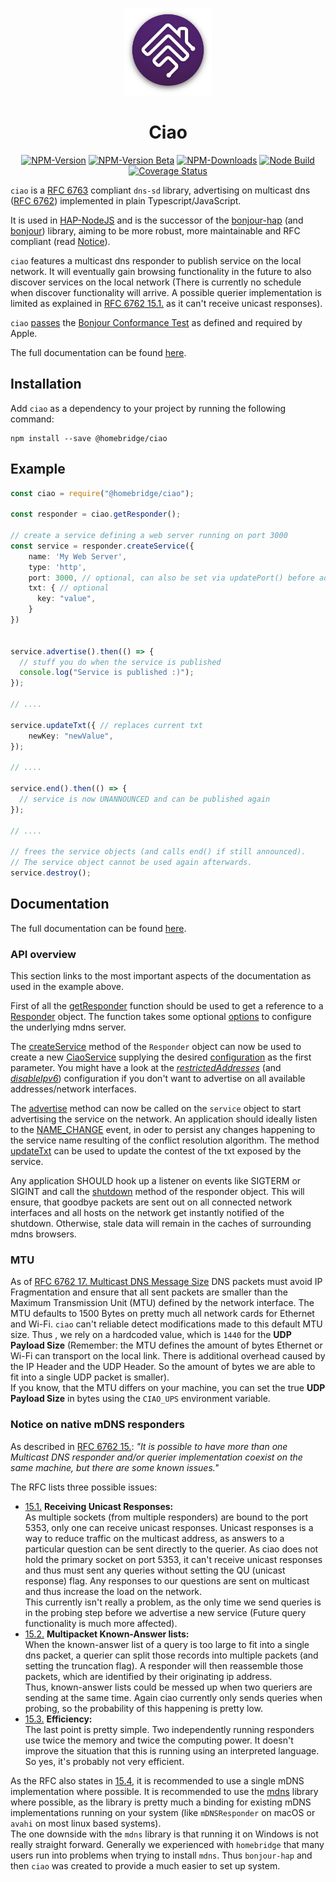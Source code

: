 <p align="center">
  <a href="https://homebridge.io"><img src="https://raw.githubusercontent.com/homebridge/branding/latest/logos/homebridge-color-round-stylized.png" height="140"></a>
</p>
<span align="center">

# Ciao

[![NPM-Version](https://badgen.net/npm/v/@homebridge/ciao)](https://www.npmjs.org/package/@homebridge/ciao)
[![NPM-Version Beta](https://badgen.net/npm/v/@homebridge/ciao/beta)](https://www.npmjs.org/package/@homebridge/ciao)
[![NPM-Downloads](https://badgen.net/npm/dt/@homebridge/ciao)](https://www.npmjs.org/package/@homebridge/ciao)
[![Node Build](https://github.com/homebridge/ciao/actions/workflows/build.yml/badge.svg)](https://github.com/homebridge/ciao/actions/workflows/build.yml)
[![Coverage Status](https://coveralls.io/repos/github/homebridge/ciao/badge.svg?branch=master)](https://coveralls.io/github/homebridge/ciao?branch=master)

</span>

`ciao` is a [RFC 6763](https://tools.ietf.org/html/rfc6763) compliant `dns-sd` library,
advertising on multicast dns ([RFC 6762](https://tools.ietf.org/html/rfc6762))
implemented in plain Typescript/JavaScript.

It is used in [HAP-NodeJS](https://github.com/homebridge/HAP-NodeJS) and is the successor of the 
[bonjour-hap](https://github.com/homebridge/bonjour) (and [bonjour](https://github.com/watson/bonjour)) library, 
aiming to be more robust, more maintainable and RFC compliant (read [Notice](https://github.com/homebridge/bonjour#notice)).

`ciao` features a multicast dns responder to publish service on the local network.
It will eventually gain browsing functionality in the future to also discover services on the local network
(There is currently no schedule when discover functionality will arrive. 
A possible querier implementation is limited as explained in [RFC 6762 15.1.](https://tools.ietf.org/html/rfc6762#section-15.1)
as it can't receive unicast responses).

`ciao` [passes](BCT-Results-CIAO-PI-en0.txt) the [Bonjour Conformance Test](https://developer.apple.com/bonjour/)
as defined and required by Apple.

The full documentation can be found [here](https://developers.homebridge.io/ciao/modules.html).

## Installation

Add `ciao` as a dependency to your project by running the following command:

```
npm install --save @homebridge/ciao
```

## Example

```ts
const ciao = require("@homebridge/ciao");

const responder = ciao.getResponder();

// create a service defining a web server running on port 3000
const service = responder.createService({
    name: 'My Web Server',
    type: 'http',
    port: 3000, // optional, can also be set via updatePort() before advertising
    txt: { // optional
      key: "value",
    }
})


service.advertise().then(() => {
  // stuff you do when the service is published
  console.log("Service is published :)");
});

// ....

service.updateTxt({ // replaces current txt
    newKey: "newValue",
});

// ....

service.end().then(() => {
  // service is now UNANNOUNCED and can be published again
});

// ....

// frees the service objects (and calls end() if still announced).
// The service object cannot be used again afterwards.
service.destroy();
```

## Documentation 

The full documentation can be found [here](https://developers.homebridge.io/ciao/globals.html).

### API overview

This section links to the most important aspects of the documentation as used in the example above.

First of all the [getResponder](https://developers.homebridge.io/ciao/globals.html#getresponder) function 
should be used to get a reference to a [Responder](https://developers.homebridge.io/ciao/classes/responder.html) object.
The function takes some optional [options](https://developers.homebridge.io/ciao/interfaces/mdnsserveroptions.html)
to configure the underlying mdns server.

The [createService](https://developers.homebridge.io/ciao/classes/responder.html#createservice) method of the `Responder`
object can now be used to create a new [CiaoService](https://developers.homebridge.io/ciao/classes/ciaoservice.html) 
supplying the desired [configuration](https://developers.homebridge.io/ciao/interfaces/serviceoptions.html)
as the first parameter. You might have a look at the 
_[restrictedAddresses](https://developers.homebridge.io/ciao/interfaces/serviceoptions.html#restrictedAddresses)_
(and _[disableIpv6](https://developers.homebridge.io/ciao/interfaces/serviceoptions.html#disableIpv6)_) configuration
if you don't want to advertise on all available addresses/network interfaces.

The [advertise](https://developers.homebridge.io/ciao/classes/ciaoservice.html#advertise) method can now be called
on the `service` object to start advertising the service on the network.
An application should ideally listen to the [NAME_CHANGE](https://developers.homebridge.io/ciao/enums/serviceevent.html#name_changed)
event, in oder to persist any changes happening to the service name resulting of the conflict resolution algorithm.
The method [updateTxt](https://developers.homebridge.io/ciao/classes/ciaoservice.html#updatetxt) can be used
to update the contest of the txt exposed by the service.

Any application SHOULD hook up a listener on events like SIGTERM or SIGINT and call the 
[shutdown](https://developers.homebridge.io/ciao/classes/responder.html#shutdown) method of the responder object.
This will ensure, that goodbye packets are sent out on all connected network interfaces and all hosts
on the network get instantly notified of the shutdown.
Otherwise, stale data will remain in the caches of surrounding mdns browsers. 

### MTU

As of [RFC 6762 17. Multicast DNS Message Size](https://tools.ietf.org/html/rfc6762#section-17) DNS packets must avoid
IP Fragmentation and ensure that all sent packets are smaller than the Maximum Transmission Unit (MTU) defined by
the network interface. The MTU defaults to 1500 Bytes on pretty much all network cards for Ethernet and Wi-Fi.
`ciao` can't reliable detect modifications made to this default MTU size.
Thus , we rely on a hardcoded value, which is `1440` for the **UDP Payload Size** (Remember: the MTU defines the amount
of bytes Ethernet or Wi-Fi can transport on the local link. There is additional overhead caused by the IP Header 
and the UDP Header. So the amount of bytes we are able to fit into a single UDP packet is smaller).  
If you know, that the MTU differs on your machine, you can set the true **UDP Payload Size** in bytes
using the `CIAO_UPS` environment variable. 

### Notice on native mDNS responders

As described in [RFC 6762 15.](https://tools.ietf.org/html/rfc6762#section-15):
_"It is possible to have more than one Multicast DNS responder and/or
querier implementation coexist on the same machine, but there are some known issues."_

The RFC lists three possible issues:
 * [15.1.](https://tools.ietf.org/html/rfc6762#section-15.1) **Receiving Unicast Responses:**  
    As multiple sockets (from multiple responders) are bound to the port 5353, only one can receive unicast responses.
    Unicast responses is a way to reduce traffic on the multicast address, as answers to a particular question can be
    sent directly to the querier. As ciao does not hold the primary socket on port 5353, it can't receive unicast responses
    and thus must sent any queries without setting the QU (unicast response) flag. Any responses to our questions are 
    sent on multicast and thus increase the load on the network.  
    This currently isn't really a problem, as the only time we send queries is in the probing step before we 
    advertise a new service (Future query functionality is much more affected).
 * [15.2.](https://tools.ietf.org/html/rfc6762#section-15.2) **Multipacket Known-Answer lists:**  
    When the known-answer list of a query is too large to fit into a single dns packet, a querier can split those
    records into multiple packets (and setting the truncation flag).
    A responder will then reassemble those packets, which are identified by their originating ip address.  
    Thus, known-answer lists could be messed up when two queriers are sending at the same time.
    Again ciao currently only sends queries when probing, so the probability of this happening is pretty low. 
 * [15.3.](https://tools.ietf.org/html/rfc6762#section-15.3) **Efficiency:**  
    The last point is pretty simple. Two independently running responders use twice the memory and twice the computing power.
    It doesn't improve the situation that this is running using an interpreted language.  
    So yes, it's probably not very efficient. 
 
As the RFC also states in [15.4](https://tools.ietf.org/html/rfc6762#section-15.4), it is recommended to use 
a single mDNS implementation where possible. It is recommended to use the [mdns](https://www.npmjs.com/package/mdns)
library where possible, as the library is pretty much a binding for existing mDNS implementations running on your
system (like `mDNSResponder` on macOS or `avahi` on most linux based systems).  
The one downside with the `mdns` library is that running it on Windows is not really straight forward.
Generally we experienced with `homebridge` that many users run into problems when trying to install `mdns`.
Thus `bonjour-hap` and then `ciao` was created to provide a much easier to set up system.
